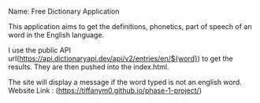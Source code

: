 Name: Free Dictionary Application

This application aims to get the definitions, phonetics, part of speech of an word in the English language. 

I use the public API url(https://api.dictionaryapi.dev/api/v2/entries/en/${word}) to get the results.
They are then pushed into the index.html. 

The site will display a message if the word typed is not an english word.
Website Link : (https://tiffanym0.github.io/phase-1-project/)